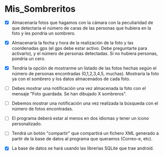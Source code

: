 # Mis_Sombreritos

- [x] Almacenaría fotos que hagamos con la cámara con la peculiaridad de que detectaría el número de caras de las personas que hubiera en la foto y les pondría un sombrero.

- [x] Almacenaría la fecha y hora de la realización de la foto y las coordenadas gps (el gps debe estar activo. Debe preguntarte para activarlo), y el número de personas detectadas. Si no hubiera personas, pondría un cero.

- [x] Tendría la opción de mostrarme un listado de las fotos hechas según el número de personas encontradas (0,1,2,3,4,5, muchas). Mostraría la foto ya con el sombrero y los datos almacenados de cada foto.

- [ ] Debes mostrar una notificación una vez almacenada la foto con el mensaje "Foto guardada. Se han dibujado X sombreros".

- [ ] Debemos mostrar una notificación una vez realizada la búsqueda con el número de fotos encontradas.

- [ ] El programa deberá estar al menos en dos idiomas y tener un icono personalizado.

- [ ] Tendrá un botón "compartir" que compartirá un fichero XML generado a partir de la base de datos al programa que queramos (Correo-e, etc).

- [x] La base de datos se hará usando las librerías SQLite que trae android.
